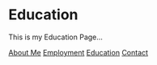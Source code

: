 # Education

This is my Education Page...

[About Me](index.markdown)
[Employment](employment.markdown)
[Education](education.markdown)
[Contact](contact.markdown)